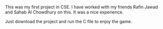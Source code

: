 This was my first project in CSE. I have worked with my friends Rafin Jawad and Sahab Al Chowdhury on this. It was a nice experience.

Just download the project and run the C file to enjoy the game.
